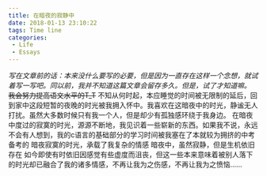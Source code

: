 ```yaml
---
title: 在暗夜的寂静中
date: 2018-01-13 23:10:22
tags: Time line
categories: 
 - Life
 - Essays
---
```

*写在文章前的话：本来没什么要写的必要，但是因为一直存在这样一个念想，就试着写一写吧。同以前，我并不知道这篇文章会留存多久。但是，试了才知道嘛。*
~~我会努力提高语文水平的T_T~~
    不知从何时起，本应睡觉的时间被无限制的延后，回到家中这段短暂的夜晚的时光被我拥入怀中。我喜欢在这暗夜中的时光，静谧无人打扰。虽然大多数时候只有我一个人，但是却少有孤独感环绕于我身边。
    在暗夜中度过的寂寞的时光，源源不断地，我见识着一些崭新的东西。如果我不说，永远不会有人想到，我的c语言的基础部分的学习时间被我塞在了本就较为拥挤的中考备考的
    暗夜寂寞的时光，承载了我复杂的情感
    暗夜中，虽然寂静，但是生机依旧存在
    如今即使有时依旧因感觉有些虚度而沮丧，但这一些本来意味着被别人落下的时光却已融合了我的诸多情感，不再让我为之伤感，不再让我为之愤恼……
















